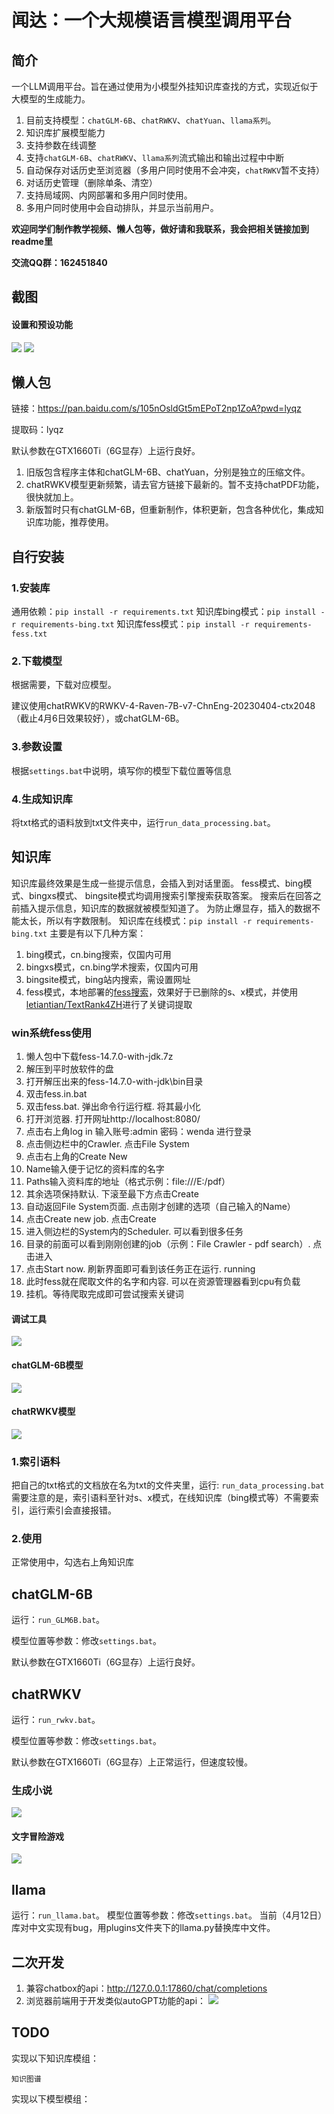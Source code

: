 # 闻达：一个大规模语言模型调用平台
## 简介
一个LLM调用平台。旨在通过使用为小模型外挂知识库查找的方式，实现近似于大模型的生成能力。
1. 目前支持模型：`chatGLM-6B`、`chatRWKV`、`chatYuan`、`llama系列`。
2. 知识库扩展模型能力
3. 支持参数在线调整
4. 支持`chatGLM-6B`、`chatRWKV`、`llama系列`流式输出和输出过程中中断
5. 自动保存对话历史至浏览器（多用户同时使用不会冲突，`chatRWKV`暂不支持）
6. 对话历史管理（删除单条、清空）
7. 支持局域网、内网部署和多用户同时使用。
8. 多用户同时使用中会自动排队，并显示当前用户。

**欢迎同学们制作教学视频、懒人包等，做好请和我联系，我会把相关链接加到readme里**

**交流QQ群：162451840**
##  截图
#### 设置和预设功能
![](imgs/setting.png)
![](imgs/setting2.png)

## 懒人包
链接：https://pan.baidu.com/s/105nOsldGt5mEPoT2np1ZoA?pwd=lyqz 

提取码：lyqz

默认参数在GTX1660Ti（6G显存）上运行良好。
1. 旧版包含程序主体和chatGLM-6B、chatYuan，分别是独立的压缩文件。
2. chatRWKV模型更新频繁，请去官方链接下最新的。暂不支持chatPDF功能，很快就加上。
3. 新版暂时只有chatGLM-6B，但重新制作，体积更新，包含各种优化，集成知识库功能，推荐使用。
## 自行安装
### 1.安装库
通用依赖：```pip install -r requirements.txt```
知识库bing模式：```pip install -r requirements-bing.txt```
知识库fess模式：```pip install -r requirements-fess.txt```

### 2.下载模型
根据需要，下载对应模型。

建议使用chatRWKV的RWKV-4-Raven-7B-v7-ChnEng-20230404-ctx2048（截止4月6日效果较好），或chatGLM-6B。

### 3.参数设置
根据`settings.bat`中说明，填写你的模型下载位置等信息
### 4.生成知识库
将txt格式的语料放到txt文件夹中，运行`run_data_processing.bat`。
## 知识库
知识库最终效果是生成一些提示信息，会插入到对话里面。
fess模式、bing模式、bingxs模式、 bingsite模式均调用搜索引擎搜索获取答案。
搜索后在回答之前插入提示信息，知识库的数据就被模型知道了。
为防止爆显存，插入的数据不能太长，所以有字数限制。
知识库在线模式：```pip install -r requirements-bing.txt```
主要是有以下几种方案：
1.   bing模式，cn.bing搜索，仅国内可用
4.   bingxs模式，cn.bing学术搜索，仅国内可用
5.   bingsite模式，bing站内搜索，需设置网址
4.   fess模式，本地部署的[fess搜索](https://github.com/codelibs/fess)，效果好于已删除的s、x模式，并使用[letiantian/TextRank4ZH](https://github.com/letiantian/TextRank4ZH)进行了关键词提取
### win系统fess使用
1. 懒人包中下载fess-14.7.0-with-jdk.7z
2. 解压到平时放软件的盘
3. 打开解压出来的fess-14.7.0-with-jdk\bin目录
4. 双击fess.in.bat
5. 双击fess.bat. 弹出命令行运行框. 将其最小化
6. 打开浏览器. 打开网址http://localhost:8080/
7. 点击右上角log in  输入账号:admin 密码：wenda 进行登录
8. 点击侧边栏中的Crawler. 点击File System
9. 点击右上角的Create New
10. Name输入便于记忆的资料库的名字
11. Paths输入资料库的地址（格式示例：file:///E:/pdf）
12. 其余选项保持默认. 下滚至最下方点击Create
13. 自动返回File System页面. 点击刚才创建的选项（自己输入的Name）
14. 点击Create new job. 点击Create
15. 进入侧边栏的System内的Scheduler. 可以看到很多任务
16. 目录的前面可以看到刚刚创建的job（示例：File Crawler - pdf search）. 点击进入
17. 点击Start now. 刷新界面即可看到该任务正在运行. running
18. 此时fess就在爬取文件的名字和内容. 可以在资源管理器看到cpu有负载
19. 挂机。等待爬取完成即可尝试搜索关键词

####  调试工具
![](imgs/zsk-test.png)
####  chatGLM-6B模型
![](imgs/zsk-glm.png)


#### chatRWKV模型
![](imgs/zsk-rwkv.png)
### 1.索引语料
把自己的txt格式的文档放在名为txt的文件夹里，运行:
```run_data_processing.bat```
需要注意的是，索引语料至针对s、x模式，在线知识库（bing模式等）不需要索引，运行索引会直接报错。
### 2.使用
正常使用中，勾选右上角知识库
## chatGLM-6B
运行：`run_GLM6B.bat`。

模型位置等参数：修改`settings.bat`。

默认参数在GTX1660Ti（6G显存）上运行良好。

## chatRWKV
运行：`run_rwkv.bat`。

模型位置等参数：修改`settings.bat`。

默认参数在GTX1660Ti（6G显存）上正常运行，但速度较慢。

### 生成小说
![](imgs/novel.png)
#### 文字冒险游戏
![](imgs/wzmx.png)
## llama
运行：`run_llama.bat`。
模型位置等参数：修改`settings.bat`。
当前（4月12日）库对中文实现有bug，用plugins文件夹下的llama.py替换库中文件。
## 二次开发
1. 兼容chatbox的api：http://127.0.0.1:17860/chat/completions
2. 浏览器前端用于开发类似autoGPT功能的api：
![](imgs/autogpt.png)
## TODO
实现以下知识库模组：
```
知识图谱
```
实现以下模型模组：
```
```
